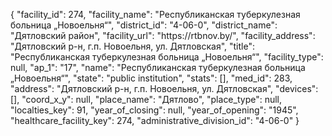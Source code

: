 {
    "facility_id": 274,
    "facility_name": "Республиканская туберкулезная больница „Новоельня“",
    "district_id": "4-06-0",
    "district_name": "Дятловский район",
    "facility_url": "https:\/\/rtbnov.by\/",
    "facility_address": "Дятловский р-н, г.п. Новоельня, ул. Дятловская",
    "title": "Республиканская туберкулезная больница „Новоельня“",
    "facility_type": null,
    "ap_1": "17",
    "name": "Республиканская туберкулезная больница „Новоельня“",
    "state": "public institution",
    "stats": [],
    "med_id": 283,
    "address": "Дятловский р-н, г.п. Новоельня, ул. Дятловская",
    "devices": [],
    "coord_x_y": null,
    "place_name": "Дятлово",
    "place_type": null,
    "localties_key": 91,
    "year_of_closing": null,
    "year_of_opening": "1945",
    "healthcare_facility_key": 274,
    "administrative_division_id": "4-06-0"
}